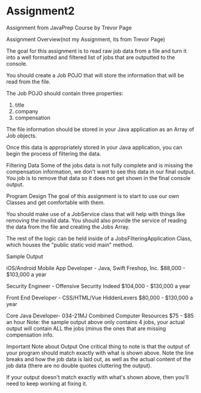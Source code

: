 # Assignment2
Assignment from JavaPrep Course by Trevor Page

Assignment Overview(not my Assignment, its from Trevor Page)

The goal for this assignment is to read raw job data from a file and turn it into a well formatted and filtered list of jobs that are outputted to the console.

You should create a Job POJO that will store the information that will be read from the file.

The Job POJO should contain three properties:

  1. title
  2. company
  3. compensation

The file information should be stored in your Java application as an Array of Job objects.

Once this data is appropriately stored in your Java application, you can begin the process of filtering the data.


Filtering Data
Some of the jobs data is not fully complete and is missing the compensation information, we don't want to see this data in our final output. You job is to remove that data so it does not get shown in the final console output.



Program Design
The goal of this assignment is to start to use our own Classes and get comfortable with them.

You should make use of a JobService class that will help with things like removing the invalid data. You should also provide the service of reading the data from the file and creating the Jobs Array.

The rest of the logic can be held inside of a JobsFilteringApplication Class, which houses the "public static void main" method.


Sample Output

iOS/Android Mobile App Developer - Java, Swift
Freshop, Inc.
$88,000 - $103,000 a year

Security Engineer - Offensive Security
Indeed
$104,000 - $130,000 a year

Front End Developer - CSS/HTML/Vue
HiddenLevers
$80,000 - $130,000 a year

Core Java Developer- 034-21MJ
Combined Computer Resources
$75 - $85 an hour
Note: the sample output above only contains 4 jobs, your actual output will contain ALL the jobs (minus the ones that are missing compensation info.


Important Note about Output
One critical thing to note is that the output of your program should match exactly with what is shown above. Note the line breaks and how the job data is laid out, as well as the actual content of the job data (there are no double quotes cluttering the output).

If your output doesn't match exactly with what's shown above, then you'll need to keep working at fixing it.
